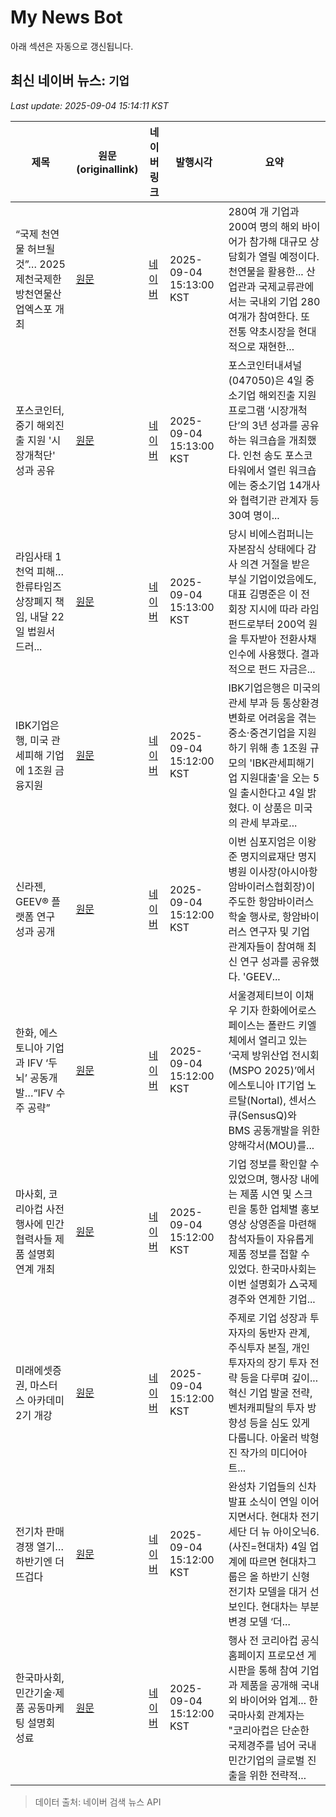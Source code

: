 # My News Bot

아래 섹션은 자동으로 갱신됩니다.

<!-- NEWS:START -->
## 최신 네이버 뉴스: `기업`
_Last update: 2025-09-04 15:14:11 KST_

| 제목 | 원문(originallink) | 네이버 링크 | 발행시각 | 요약 |
|---|---|---|---|---|
| “국제 천연물 허브될 것”… 2025제천국제한방천연물산업엑스포 개최 | [원문](https://health.chosun.com/site/data/html_dir/2025/09/04/2025090402747.html) | [네이버](https://n.news.naver.com/mnews/article/346/0000096837?sid=103) | 2025-09-04 15:13:00 KST | 280여 개 기업과 200여 명의 해외 바이어가 참가해 대규모 상담회가 열릴 예정이다. 천연물을 활용한... 산업관과 국제교류관에서는 국내외 기업 280여개가 참여한다. 또 전통 약초시장을 현대적으로 재현한... |
| 포스코인터, 중기 해외진출 지원 '시장개척단' 성과 공유 | [원문](https://www.sedaily.com/NewsView/2GXRSMUT6X) | [네이버](https://n.news.naver.com/mnews/article/011/0004529141?sid=101) | 2025-09-04 15:13:00 KST | 포스코인터내셔널(047050)은 4일 중소기업 해외진출 지원 프로그램 ‘시장개척단’의 3년 성과를 공유하는 워크숍을 개최했다. 인천 송도 포스코타워에서 열린 워크숍에는 중소기업 14개사와 협력기관 관계자 등 30여 명이... |
| 라임사태 1천억 피해…한류타임즈 상장폐지 책임, 내달 22일 법원서 드러... | [원문](https://www.sportsseoul.com/news/read/1543530?ref=naver) | [네이버](https://m.entertain.naver.com/article/468/0001174777) | 2025-09-04 15:13:00 KST | 당시 비에스컴퍼니는 자본잠식 상태에다 감사 의견 거절을 받은 부실 기업이었음에도, 대표 김명준은 이 전 회장 지시에 따라 라임 펀드로부터 200억 원을 투자받아 전환사채 인수에 사용했다. 결과적으로 펀드 자금은... |
| IBK기업은행, 미국 관세피해 기업에 1조원 금융지원 | [원문](http://www.kdfnews.com/news/articleView.html?idxno=164955) | [네이버](http://www.kdfnews.com/news/articleView.html?idxno=164955) | 2025-09-04 15:12:00 KST | IBK기업은행은 미국의 관세 부과 등 통상환경 변화로 어려움을 겪는 중소·중견기업을 지원하기 위해 총 1조원 규모의 'IBK관세피해기업 지원대출'을 오는 5일 출시한다고 4일 밝혔다. 이 상품은 미국의 관세 부과로... |
| 신라젠, GEEV® 플랫폼 연구 성과 공개 | [원문](http://www.ttlnews.com/news/articleView.html?idxno=3027652) | [네이버](http://www.ttlnews.com/news/articleView.html?idxno=3027652) | 2025-09-04 15:12:00 KST | 이번 심포지엄은 이왕준 명지의료재단 명지병원 이사장(아시아항암바이러스협회장)이 주도한 항암바이러스 학술 행사로, 항암바이러스 연구자 및 기업 관계자들이 참여해 최신 연구 성과를 공유했다. 'GEEV... |
| 한화, 에스토니아 기업과 IFV ‘두뇌’ 공동개발…“IFV 수주 공략” | [원문](https://www.sentv.co.kr/article/view/sentv202509040133) | [네이버](https://www.sentv.co.kr/article/view/sentv202509040133) | 2025-09-04 15:12:00 KST | 서울경제티브이 이채우 기자 한화에어로스페이스는 폴란드 키엘체에서 열리고 있는 ‘국제 방위산업 전시회(MSPO 2025)’에서 에스토니아 IT기업 노르탈(Nortal), 센서스큐(SensusQ)와 BMS 공동개발을 위한 양해각서(MOU)를... |
| 마사회, 코리아컵 사전 행사에 민간 협력사들 제품 설명회 연계 개최 | [원문](https://www.nextdaily.co.kr/news/articleView.html?idxno=241992) | [네이버](https://www.nextdaily.co.kr/news/articleView.html?idxno=241992) | 2025-09-04 15:12:00 KST | 기업 정보를 확인할 수 있었으며, 행사장 내에는 제품 시연 및 스크린을 통한 업체별 홍보영상 상영존을 마련해 참석자들이 자유롭게 제품 정보를 접할 수 있었다. 한국마사회는 이번 설명회가 △국제경주와 연계한 기업... |
| 미래에셋증권, 마스터스 아카데미 2기 개강 | [원문](http://mbnmoney.mbn.co.kr/news/view?news_no=MM1005659222) | [네이버](http://mbnmoney.mbn.co.kr/news/view?news_no=MM1005659222) | 2025-09-04 15:12:00 KST | 주제로 기업 성장과 투자자의 동반자 관계, 주식투자 본질, 개인 투자자의 장기 투자 전략 등을 다루며 깊이... 혁신 기업 발굴 전략, 벤처캐피탈의 투자 방향성 등을 심도 있게 다룹니다. 아울러 박형진 작가의 미디어아트... |
| 전기차 판매 경쟁 열기…하반기엔 더 뜨겁다 | [원문](https://www.asiatime.co.kr/article/20250904500357) | [네이버](https://www.asiatime.co.kr/article/20250904500357) | 2025-09-04 15:12:00 KST | 완성차 기업들의 신차 발표 소식이 연일 이어지면서다. 현대차 전기 세단 더 뉴 아이오닉6.(사진=현대차) 4일 업계에 따르면 현대차그룹은 올 하반기 신형 전기차 모델을 대거 선보인다. 현대차는 부분변경 모델 ‘더... |
| 한국마사회, 민간기술·제품 공동마케팅 설명회 성료 | [원문](https://www.s-journal.co.kr/news/articleView.html?idxno=33229) | [네이버](https://www.s-journal.co.kr/news/articleView.html?idxno=33229) | 2025-09-04 15:12:00 KST | 행사 전 코리아컵 공식 홈페이지 프로모션 게시판을 통해 참여 기업과 제품을 공개해 국내외 바이어와 업계... 한국마사회 관계자는 "코리아컵은 단순한 국제경주를 넘어 국내 민간기업의 글로벌 진출을 위한 전략적... |

> 데이터 출처: 네이버 검색 뉴스 API
<!-- NEWS:END -->
